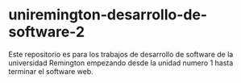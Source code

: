 # uniremington-desarrollo-de-software-2
Este repositorio es para los trabajos de desarrollo de software de la universidad Remington empezando desde la unidad numero 1 hasta terminar el software web.
